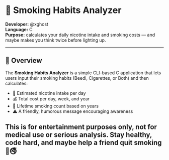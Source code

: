 # 🚬 Smoking Habits Analyzer

**Developer:** @xghost  
**Language:** C  
**Purpose:** calculates your daily nicotine intake and smoking costs — and maybe makes you think twice before lighting up.

---

## 🧠 Overview

The **Smoking Habits Analyzer** is a simple CLI-based C application that lets users input their smoking habits (Beedi, Cigarettes, or Both) and then calculates:

- 💨 Estimated nicotine intake per day  
- 💰 Total cost per day, week, and year  
- 📅 Lifetime smoking count based on years  
- ⚠️ A friendly, humorous message encouraging awareness  


This is for entertainment purposes only, not for medical use or serious analysis.
Stay healthy, code hard, and maybe help a friend quit smoking 💪🚭
---

